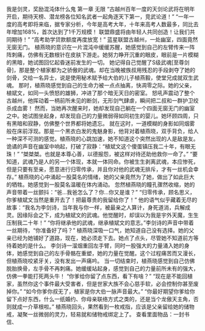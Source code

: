 我是剑灵，奖励混沌体什么鬼
第一章	无限
“古越州百年一度的天剑论武将在明年开启，期待天榜、潜龙榜各位知名武者一起角逐天下第一，竞武论道！”
“一年一度的高考即将来临，据专家分析，今年是高考大年，十年来高考人数最多，同比去年增加168%，首次达到了1千万规模！
联盟鼎盛将由年轻人共同创造！让我们共同期待！”
“高考助学贷款额度再度放宽！”
蓝星联盟古越州，一处幽室，四面竟然无窗无门。
植燕晓的意识在一片混沌中缓缓苏醒，她感觉到自己的左臂传来一阵阵刺痛，仿佛有无数根针在皮肤下游走。她努力睁开沉重的眼皮，眼前是一片模糊的黑暗，她试图回忆起昏迷前发生的一切。
她记得自己觉醒了S级武魂[至尊剑骨]，那是整个植家都为之骄傲的武魂。却在当晚被族叔用残忍的手段剥夺了她的剑骨，交给一名异士，说是使用秘术赋予给大伯的儿子植燕毅，使堂兄成就双生武魂。
那时，植燕晓感觉到自己的生命力被一点点抽离，快凋零之际。她的父亲，植斌文，如同一头愤怒的雄狮，冲进了那个暗无天日的密室。
怒吼声震动了整个古越州，他挥动着一柄前所未见的断剑，无形剑气肆虐，瞬间把二叔和一群护卫绞杀成血雾！
然而，当她再次醒来时，她却发现自己躺在一个四面无窗无门的幽室之中。她试图坐起身，却发现自己的力量微弱得如同初生的婴儿。她环顾四周，只有黑暗和寂静，仿佛整个世界都将她遗忘。
就在这时，一道模糊的身影如同烟雾般在床前浮现。那是一个黑衣白发的鬼魅身影，他背对着植燕晓，双手背负，给人一种深不可测的感觉。植燕晓的心跳加速，她不知道这个突然出现的人是敌是友。
诡谲的声音在幽室中响起，打破了寂静：“植斌文这个傻蛋镇压我二十年，有眼无珠！”
“桀桀桀。也就是本尊心善，以德报怨，被这样对待还助他救你一命了。”
“要知道，武魂乃是人的另一个体现，本就一体同命。你被生生剥离武魂，本应惨死，但是只要有至亲，愿意进行归零传承，并且你对他的武魂无排斥，才有一丝机会幸存。”
植燕晓的心中涌起一股莫名的情绪，她的父亲竟然为了她，做出了如此巨大的牺牲。她感觉到一股莫名温暖在体内涌动。
忽然植燕晓的瞳孔骤然收缩，她的声音带着一丝颤抖：“爸...我爸怎么了？你...你又是谁？”
“归零传承，顾名思义，你爹植斌文当然是重开去了！把最尊贵的我留给你了！”
他的语气似乎藏着无尽的故事：“我名为李剑诗，当年我与你一样，被最亲之人算计，身死道消，兵解成灵。因缘际会之下，成为植斌文的武魂。他觉醒时，却误以为我是宇外天魔，生生压制我二十年！”
“你将继承他的武魂，继承植斌文的意志。”李剑诗的声音中带着一丝期待，“你准备好了吗？”
植燕晓深吸一口气，她知道自己没有选择。她的父亲已经为她铺好了道路，现在，她必须走下去。她点了点头，尽管她不知道前方等待着她的是什么。
李剑诗一溜烟重回左手臂，同时一股强大的力量涌入她的身体，她感觉到自己的左手骨骼在重塑，她的力量在觉醒。这个过程痛苦而又漫长，但植燕晓咬紧牙关，没有发出一声痛吟。
当一切结束时，植燕晓感觉到自己仿佛脱胎换骨，左手骨不再刺痛。她缓缓站起身，感觉到自己的力量前所未有的强大，仿佛一拳能打死两头牛！
“你爹给你留了点东西，看下有啥？”
“现在是不能回植家，虽然你这个事件最大受害者，但是世家大族不会心慈手软，必会控制你甚至废掉你。”
“如今你爹你叔无了，植家是你大伯一脉声音最大。”
“你最好期望你爹给你留下点好东西，什么一纸婚约、你母亲联络方式之类的，还是当个龙傲天主角，否则就成一介草根啦。”
植燕晓回头，果然看到一枚戒指，应该是父亲留给她的储物戒，凝聚一丝微弱的灵力，轻易就和储物戒绑定上了。
查看里面物品：一封书信、
